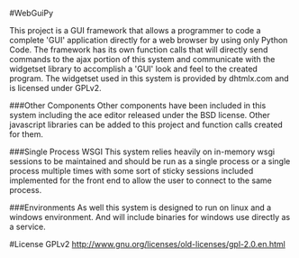 #WebGuiPy

This project is a GUI framework that allows a programmer to code a complete 'GUI' application directly for a web browser by using only Python Code.  The framework has its own function calls that will directly send commands to the ajax portion of this system and communicate with the widgetset library to accomplish a 'GUI' look and feel to the created program.  The widgetset used in this system is provided by dhtmlx.com and is licensed under GPLv2.
    
###Other Components
Other components have been included in this system including the ace editor released under the BSD license.  Other javascript libraries can be added to this project and function calls created for them.

###Single Process WSGI
This system relies heavily on in-memory wsgi sessions to be maintained and should be run as a single process or a single process multiple times with some sort of sticky sessions included implemented for the front end to allow the user to connect to the same process.
    
###Environments
As well this system is designed to run on linux and a windows environment.  And will include binaries for windows use directly as a service.
    
  

#License
GPLv2 
http://www.gnu.org/licenses/old-licenses/gpl-2.0.en.html
